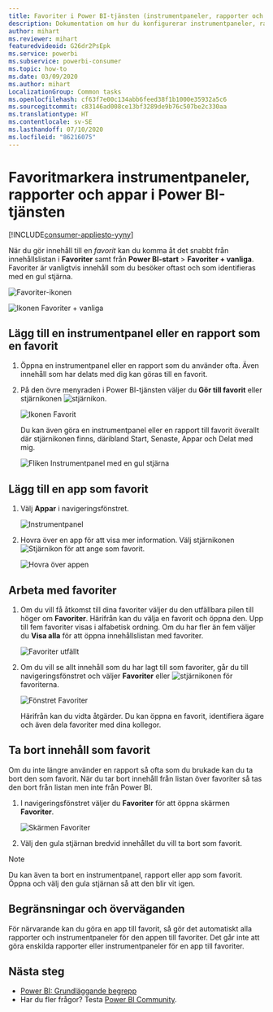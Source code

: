 ```yaml
---
title: Favoriter i Power BI-tjänsten (instrumentpaneler, rapporter och appar)
description: Dokumentation om hur du konfigurerar instrumentpaneler, rapporter och appar som favoriter i Power BI-tjänsten
author: mihart
ms.reviewer: mihart
featuredvideoid: G26dr2PsEpk
ms.service: powerbi
ms.subservice: powerbi-consumer
ms.topic: how-to
ms.date: 03/09/2020
ms.author: mihart
LocalizationGroup: Common tasks
ms.openlocfilehash: cf63f7e00c134abb6feed38f1b1000e35932a5c6
ms.sourcegitcommit: c83146ad008ce13bf3289de9b76c507be2c330aa
ms.translationtype: HT
ms.contentlocale: sv-SE
ms.lasthandoff: 07/10/2020
ms.locfileid: "86216075"
---
```

# <a name="favorite-dashboards-reports-and-apps-in-the-power-bi-service"></a>Favoritmarkera instrumentpaneler, rapporter och appar i Power BI-tjänsten

[!INCLUDE[consumer-appliesto-yyny](../includes/consumer-appliesto-yyny.md)]

När du gör innehåll till en *favorit* kan du komma åt det snabbt från innehållslistan i **Favoriter** samt från **Power BI-start** > **Favoriter + vanliga**. Favoriter är vanligtvis innehåll som du besöker oftast och som identifieras med en gul stjärna.

   ![Favoriter-ikonen](./media/end-user-favorite/power-bi-favorite-nav.png)

   ![Ikonen Favoriter + vanliga](./media/end-user-favorite/power-bi-home.png)

## <a name="add-a-dashboard-or-report-as-a-favorite"></a>Lägg till en instrumentpanel eller en rapport som en favorit

1. Öppna en instrumentpanel eller en rapport som du använder ofta. Även innehåll som har delats med dig kan göras till en favorit.

2. På den övre menyraden i Power BI-tjänsten väljer du **Gör till favorit** eller stjärnikonen ![stjärnikon](./media/end-user-favorite/power-bi-favorite-icon.png).
   
   ![Ikonen Favorit](./media/end-user-favorite/power-bi-favorite.png)
   
   Du kan även göra en instrumentpanel eller en rapport till favorit överallt där stjärnikonen finns, däribland Start, Senaste, Appar och Delat med mig. 
   
   ![Fliken Instrumentpanel med en gul stjärna](./media/end-user-favorite/power-bi-recent.png)

## <a name="add-an-app-as-a-favorite"></a>Lägg till en app som favorit

1. Välj **Appar** i navigeringsfönstret.

   ![Instrumentpanel](./media/end-user-favorite/power-bi-app.png)

2. Hovra över en app för att visa mer information. Välj stjärnikonen ![Stjärnikon](./media/end-user-favorite/power-bi-favorite-icon.png) för att ange som favorit.
   
   ![Hovra över appen](./media/end-user-favorite/power-bi-hover-app.png)

## <a name="work-with-favorites"></a>Arbeta med favoriter
1. Om du vill få åtkomst till dina favoriter väljer du den utfällbara pilen till höger om **Favoriter**. Härifrån kan du välja en favorit och öppna den. Upp till fem favoriter visas i alfabetisk ordning. Om du har fler än fem väljer du **Visa alla** för att öppna innehållslistan med favoriter. 
   
   ![Favoriter utfällt](./media/end-user-favorite/power-bi-favorite-flyout.png)
2. Om du vill se allt innehåll som du har lagt till som favoriter, går du till navigeringsfönstret och väljer **Favoriter** eller ![stjärnikonen](./media/end-user-favorite/power-bi-favorites-icon.png) för favoriterna. 
   
    ![Fönstret Favoriter](./media/end-user-favorite/power-bi-fav-screen.png)
   
   Härifrån kan du vidta åtgärder. Du kan öppna en favorit, identifiera ägare och även dela favoriter med dina kollegor.

## <a name="unfavorite-content"></a>Ta bort innehåll som favorit
Om du inte längre använder en rapport så ofta som du brukade kan du ta bort den som favorit. När du tar bort innehåll från listan över favoriter så tas den bort från listan men inte från Power BI.

1. I navigeringsfönstret väljer du **Favoriter** för att öppna skärmen **Favoriter**.
   
   ![Skärmen Favoriter](./media/end-user-favorite/power-bi-un-favorite.png)
2. Välj den gula stjärnan bredvid innehållet du vill ta bort som favorit.

> [!NOTE]
> Du kan även ta bort en instrumentpanel, rapport eller app som favorit. Öppna och välj den gula stjärnan så att den blir vit igen. 
> 
> 
## <a name="limitations-and-considerations"></a>Begränsningar och överväganden
För närvarande kan du göra en app till favorit, så gör det automatiskt alla rapporter och instrumentpaneler för den appen till favoriter. Det går inte att göra enskilda rapporter eller instrumentpaneler för en app till favoriter. 

## <a name="next-steps"></a>Nästa steg
- [Power BI: Grundläggande begrepp](end-user-basic-concepts.md)
- Har du fler frågor? Testa [Power BI Community](https://community.powerbi.com/).

